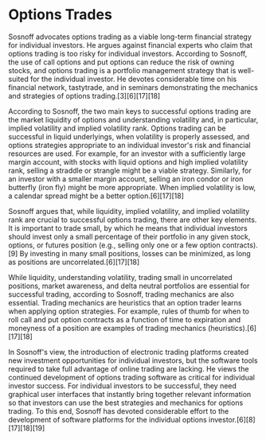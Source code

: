 # Options Trades


Sosnoff advocates options trading as a viable long-term financial strategy for individual investors. He argues against financial experts who claim that options trading is too risky for individual investors. According to Sosnoff, the use of call options and put options can reduce the risk of owning stocks, and options trading is a portfolio management strategy that is well-suited for the individual investor. He devotes considerable time on his financial network, tastytrade, and in seminars demonstrating the mechanics and strategies of options trading.[3][6][17][18]

According to Sosnoff, the two main keys to successful options trading are the market liquidity of options and understanding volatility and, in particular, implied volatility and implied volatility rank. Options trading can be successful in liquid underlyings, when volatility is properly assessed, and options strategies appropriate to an individual investor's risk and financial resources are used. For example, for an investor with a sufficiently large margin account, with stocks with liquid options and high implied volatility rank, selling a straddle or strangle might be a viable strategy. Similarly, for an investor with a smaller margin account, selling an iron condor or iron butterfly (iron fly) might be more appropriate. When implied volatility is low, a calendar spread might be a better option.[6][17][18]

Sosnoff argues that, while liquidity, implied volatility, and implied volatility rank are crucial to successful options trading, there are other key elements. It is important to trade small, by which he means that individual investors should invest only a small percentage of their portfolio in any given stock, options, or futures position (e.g., selling only one or a few option contracts).[9] By investing in many small positions, losses can be minimized, as long as positions are uncorrelated.[6][17][18]

While liquidity, understanding volatility, trading small in uncorrelated positions, market awareness, and delta neutral portfolios are essential for successful trading, according to Sosnoff, trading mechanics are also essential. Trading mechanics are heuristics that an option trader learns when applying option strategies. For example, rules of thumb for when to roll call and put option contracts as a function of time to expiration and moneyness of a position are examples of trading mechanics (heuristics).[6][17][18]

In Sosnoff's view, the introduction of electronic trading platforms created new investment opportunities for individual investors, but the software tools required to take full advantage of online trading are lacking. He views the continued development of options trading software as critical for individual investor success. For individual investors to be successful, they need graphical user interfaces that instantly bring together relevant information so that investors can use the best strategies and mechanics for options trading. To this end, Sosnoff has devoted considerable effort to the development of software platforms for the individual options investor.[6][8][17][18][19]
